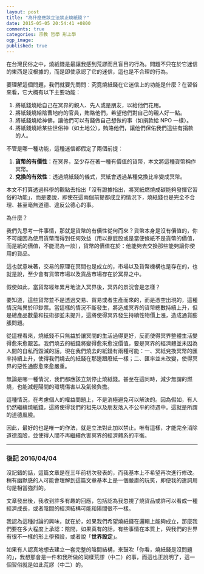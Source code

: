 ```yaml
---
layout: post
title: "為什麼應該立法禁止燒紙錢？"
date: 2015-05-05 20:54:41 +0800
comments: true
categories: 宗教 哲學 形上學
ogp_image: 
published: true 
---
```


在台灣民俗之中，燒紙錢是最讓我感到荒謬而且盲目的行為。問題不只在於它迷信的東西是沒根據的，而是即使承認了它的迷信，這也是不合理的行為。

要理解這個問題，我們就要先問問：究竟燒紙錢在它迷信上的功能是什麼？在習俗來看，它大概有以下主要功能：

1. 將紙錢燒給自己在冥界的親人、先人或是朋友，以給他們花用。
2. 將紙錢燒給陰曹地府的官員，賄賂他們，希望他們對自己的親人好一點。
3. 將紙錢燒給神佛，讓他們可以有錢做自己想做的事（如捐款給 NPO 一樣）。
4. 將紙錢燒給某些世俗神（如土地公），賄賂他們，讓他們保佑我們這些有捐款的人。

不管是哪一種功能，這種迷信都假定了兩個前提：

<!--more-->

1. **貨幣的有價性**：在冥界，至少存在著一種有價值的貨幣，本文將這種貨幣稱作冥幣。
2. **兌換的有效性**：透過燒紙錢的儀式，冥紙會透過某種兌換比率變成冥幣。

本文不打算透過科學的觀點去指出「沒有證據指出，將冥紙燃燒成碳能夠發揮它習俗的功能」，而是要說，即使在這兩個前提都成立的情況下，燒紙錢也是完全不合理、甚至毫無道德、違反公德心的事。

為什麼？

我們先思考一件事情，那就是貨幣的有價性從何而來？貨幣本身是沒有價值的，你不可能因為使用貨幣而得到任何效益（用以擦屁股或是當便條紙不是貨幣的價值，而是紙的價值，不能混為一談），貨幣的價值在於：他能夠去交換那些能夠讓你使用的貨品。

這也就意味著，交易的原理在冥間也是成立的，市場以及貨幣機構也是存在的，也就是說，至少會有貨幣市場以及貨品市場存在於冥界之中。

假使如此，當貨幣經年累月地流入冥界後，冥界的景況會是怎樣？

要知道，這些貨幣並不是透過交易、貿易或者生產而來的，而是憑空出現的，這種情況無異於印鈔票。當這樣的情況不斷發生，將造成冥界的貨幣總數持續上升，但是總產品數量和技術卻並未提升，這將使得冥界發生持續性物價上漲，造成通貨膨脹問題。

從這裡看來，燒紙錢不只無益於讓冥間的生活過得更好，反而使得冥界整體生活變得愈來愈艱苦。我們燒去的紙錢將變得愈來愈沒價值，要是冥界的經濟體並未因為人間的自私而毀滅的話，現在我們燒去的紙錢有兩種可能：一、冥紙兌換冥幣的匯率持續上升，使得我們燒去的紙錢在那邊跟廢紙一樣；二、匯率並未改變，使得冥界的惡性通膨愈來愈嚴重。

無論是哪一種情況，我們都應該立刻停止燒紙錢。甚至在這同時，減少無謂的燃燒，也能減輕陽間的環境傷害以及氣候負擔。

這種情況，在考慮個人的權益問題上，不是消極避免可以解決的。因為假如，有人仍然繼續燒紙錢，這將使得我們的祖先以及朋友落入不公平的待遇中。這就是所謂的道德風險。

因此，最好的也是唯一的作法，就是立法對此加以禁止。唯有這樣，才能完全消除道德風險，並使得人間不再繼續危害冥界的經濟體系的平衡。

---

### 後記 2016/04/04

沒記錯的話，這篇文章是在三年前初次發表的，而我基本上不希望再次進行修改。稍有幽默感的人可能會理解到這篇文章基本上是一個嚴肅的玩笑，即便我的遣詞用句是相當強烈的。

文章發出後，我收到許多有趣的回應，包括認為我忽視了燒貨品或許可以看成一種經濟成長，或者陰間的經濟結構可能和陽間很不一樣。

我認為這種討論的興味，就在於，如果我們希望燒紙錢在邏輯上能夠成立，那麼我們要在多大程度上承認：陰間，如果真有的話，有些事情在本質上，與我們的世界有很不一樣的形上學預設，或者說「**世界設定**」。

如果有人認真地想去建立一套完整的陰間結構，來鼓吹「你看，燒紙錢是沒問題的」，我想那會是一件和我所做的同樣荒謬（中二）的事，而這也正說明了，這一個習俗就是如此荒謬（中二）的。
